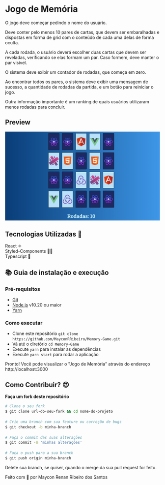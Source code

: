 # Jogo de Memória

O jogo deve começar pedindo o nome do usuário.

Deve conter pelo menos 10 pares de cartas, que devem ser embaralhadas e dispostas em forma de grid com o conteúdo de cada uma delas de forma oculta.

A cada rodada, o usuário deverá escolher duas cartas que devem ser reveladas, verificando se elas formam um par. Caso formem, deve manter o par visível.

O sistema deve exibir um contador de rodadas, que começa em zero.

Ao encontrar todos os pares, o sistema deve exibir uma mensagem de sucesso, a quantidade de rodadas da partida, e um botão para reiniciar o jogo.

Outra informação importante é um ranking de quais usuários utilizaram menos rodadas para concluir.

## Preview

<p align="center">
  <img src=".github/MemoryGame.png" />
</p>

## Tecnologias Utilizadas 🚀

React ⚛️ <br />
Styled-Components 💅🏻 <br />
Typescript 🦕

## :books: Guia de instalação e execução

### Pré-requisitos

- [Git](https://git-scm.com/)
- [Node.js](https://nodejs.org/en/) v10.20 ou maior
- [Yarn](https://yarnpkg.com/)

### Como executar

- Clone este repositório `git clone https://github.com/MayconRRibeiro/Memory-Game.git`
- Vá até o diretório `cd Memory-Game`
- Execute `yarn` para instalar as dependências
- Execute `yarn start` para rodar a aplicação

Pronto! Você pode visualizar o "Jogo de Memória" através do endereço http://localhost:3000

## Como Contribuir? 😍

**Faça um fork deste repositório**

```bash
# Clone o seu fork
$ git clone url-do-seu-fork && cd nome-do-projeto

# Crie uma branch com sua feature ou correção de bugs
$ git checkout -b minha-branch

# Faça o commit das suas alterações
$ git commit -m 'minhas alterações'

# Faça o push para a sua branch
$ git push origin minha-branch
```

Delete sua branch, se quiser, quando o merge da sua pull request for feito. <br />

Feito com 💜 por Maycon Renan Ribeiro dos Santos
